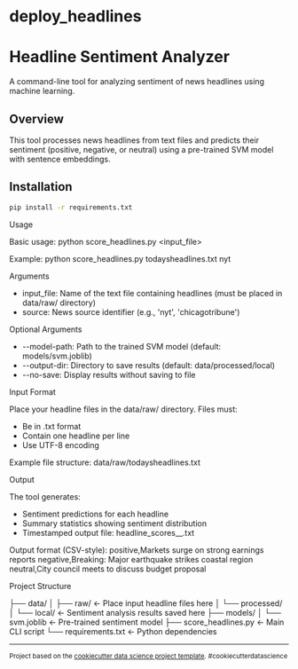 deploy_headlines
==============================

  # Headline Sentiment Analyzer

  A command-line tool for analyzing sentiment of news headlines using machine learning.

  ## Overview

  This tool processes news headlines from text files and predicts their sentiment (positive, negative, or neutral) using a
  pre-trained SVM model with sentence embeddings.

  ## Installation

  ```bash
  pip install -r requirements.txt
  ```

  Usage

  Basic usage:
  python score_headlines.py <input_file> <source>

  Example:
  python score_headlines.py todaysheadlines.txt nyt

  Arguments

  - input_file: Name of the text file containing headlines (must be placed in data/raw/ directory)
  - source: News source identifier (e.g., 'nyt', 'chicagotribune')

  Optional Arguments

  - --model-path: Path to the trained SVM model (default: models/svm.joblib)
  - --output-dir: Directory to save results (default: data/processed/local)
  - --no-save: Display results without saving to file

  Input Format

  Place your headline files in the data/raw/ directory. Files must:
  - Be in .txt format
  - Contain one headline per line
  - Use UTF-8 encoding

  Example file structure:
  data/raw/todaysheadlines.txt

  Output

  The tool generates:
  - Sentiment predictions for each headline
  - Summary statistics showing sentiment distribution
  - Timestamped output file: headline_scores_<source>_<timestamp>.txt

  Output format (CSV-style):
  positive,Markets surge on strong earnings reports
  negative,Breaking: Major earthquake strikes coastal region
  neutral,City council meets to discuss budget proposal

  Project Structure

  ├── data/
  │   ├── raw/           <- Place input headline files here
  │   └── processed/
  │       └── local/     <- Sentiment analysis results saved here
  ├── models/
  │   └── svm.joblib     <- Pre-trained sentiment model
  ├── score_headlines.py <- Main CLI script
  └── requirements.txt   <- Python dependencies

--------

<p><small>Project based on the <a target="_blank" href="https://drivendata.github.io/cookiecutter-data-science/">cookiecutter data science project template</a>. #cookiecutterdatascience</small></p>
